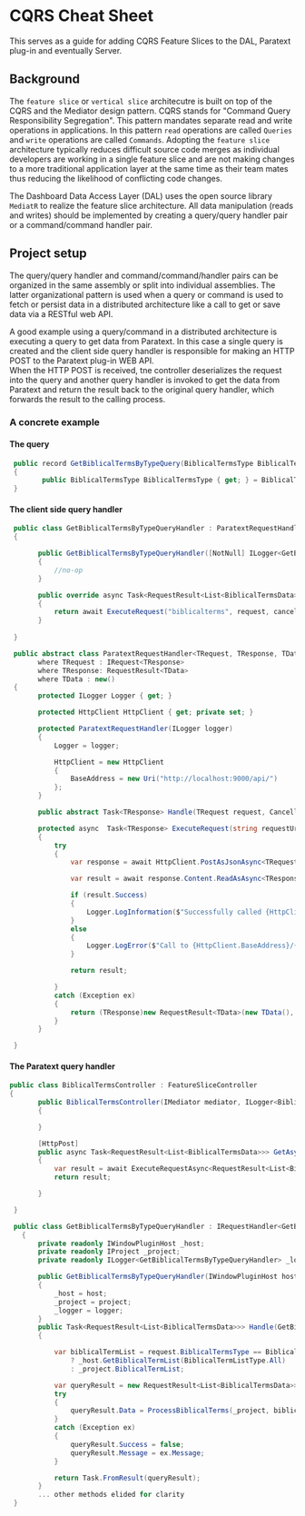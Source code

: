 # CQRS Cheat Sheet

This serves as a guide for adding CQRS Feature Slices to the DAL, Paratext plug-in and eventually Server.

## Background

The `feature slice` or `vertical slice` architecutre is built on top of the CQRS and the Mediator design pattern.  CQRS stands 
for "Command Query Responsibility Segregation". This pattern mandates separate read and write operations in applications. 
In this pattern `read` operations are called `Queries` and `write` operations are called `Commands`. Adopting the 
`feature slice` architecture typically reduces difficult source code merges as individual developers are working in a single 
feature slice and are not making changes to a more traditional application layer at the same time as their team mates thus reducing 
the likelihood of conflicting code changes.

The Dashboard Data Access Layer (DAL) uses the open source library `MediatR` to realize the feature slice architecture. All data 
manipulation (reads and writes) should be implemented by creating a query/query handler pair or a command/command handler pair.

## Project setup

The query/query handler and command/command/handler pairs can be organized in the same assembly or split into individual assemblies. 
The latter organizational pattern is used when a query or command is used to fetch or persist data in a distributed architecture like 
a call to get or save data via a RESTful web API.

A good example using a query/command in a distributed architecture is executing a query to get data from Paratext.  In this case 
a single query is created and the client side query handler is responsible for making an HTTP POST to the Paratext plug-in WEB API.  
When the HTTP POST is received, tne controller deserializes the request into the query and another query handler is invoked to get the data from Paratext and return the result back to the original
query handler, which forwards the result to the calling process.


### A concrete example

#### The query

``` csharp
 public record GetBiblicalTermsByTypeQuery(BiblicalTermsType BiblicalTermsType) : IRequest<RequestResult<List<BiblicalTermsData>>>
 {
        public BiblicalTermsType BiblicalTermsType { get; } = BiblicalTermsType;
 }
 ```

 #### The client side query handler
 ``` csharp
  public class GetBiblicalTermsByTypeQueryHandler : ParatextRequestHandler<GetBiblicalTermsByTypeQuery, RequestResult<List<BiblicalTermsData>>, List<BiblicalTermsData>>
  {

        public GetBiblicalTermsByTypeQueryHandler([NotNull] ILogger<GetBiblicalTermsByTypeQueryHandler> logger) : base(logger)
        {
            //no-op
        }

        public override async Task<RequestResult<List<BiblicalTermsData>>> Handle(GetBiblicalTermsByTypeQuery request, CancellationToken cancellationToken)
        {
            return await ExecuteRequest("biblicalterms", request, cancellationToken);
        }
        
  }

  public abstract class ParatextRequestHandler<TRequest, TResponse, TData> : IRequestHandler<TRequest, TResponse>
        where TRequest : IRequest<TResponse>
        where TResponse: RequestResult<TData>
        where TData : new()
  {
        protected ILogger Logger { get; }

        protected HttpClient HttpClient { get; private set; }

        protected ParatextRequestHandler(ILogger logger)
        {
            Logger = logger;

            HttpClient = new HttpClient
            {
                BaseAddress = new Uri("http://localhost:9000/api/")
            };
        }

        public abstract Task<TResponse> Handle(TRequest request, CancellationToken cancellationToken);

        protected async  Task<TResponse> ExecuteRequest(string requestUri, TRequest request, CancellationToken cancellationToken)
        {
            try
            {
                var response = await HttpClient.PostAsJsonAsync<TRequest>(requestUri, request, cancellationToken).ConfigureAwait(false);

                var result = await response.Content.ReadAsAsync<TResponse>(cancellationToken);

                if (result.Success)
                {
                    Logger.LogInformation($"Successfully called {HttpClient.BaseAddress}/{requestUri}.");
                }
                else
                {
                    Logger.LogError($"Call to {HttpClient.BaseAddress}/{requestUri} was not successful: {result.Message}");
                }

                return result;

            }
            catch (Exception ex)
            {
                return (TResponse)new RequestResult<TData>(new TData(), false, ex.Message);
            }
        }

  }
 ```

 #### The Paratext query handler
 ``` csharp
 public class BiblicalTermsController : FeatureSliceController
 {
        public BiblicalTermsController(IMediator mediator, ILogger<BiblicalTermsController> logger) : base(mediator, logger)
        {

        }

        [HttpPost]
        public async Task<RequestResult<List<BiblicalTermsData>>> GetAsync([FromBody] GetBiblicalTermsByTypeQuery command)
        {
            var result = await ExecuteRequestAsync<RequestResult<List<BiblicalTermsData>>, List<BiblicalTermsData>>(command, CancellationToken.None);
            return result;

        }

  }

  public class GetBiblicalTermsByTypeQueryHandler : IRequestHandler<GetBiblicalTermsByTypeQuery, RequestResult<List<BiblicalTermsData>>>
    {
        private readonly IWindowPluginHost _host;
        private readonly IProject _project;
        private readonly ILogger<GetBiblicalTermsByTypeQueryHandler> _logger;

        public GetBiblicalTermsByTypeQueryHandler(IWindowPluginHost host, IProject project, ILogger<GetBiblicalTermsByTypeQueryHandler> logger)
        {
            _host = host;
            _project = project;
            _logger = logger;
        }
        public Task<RequestResult<List<BiblicalTermsData>>> Handle(GetBiblicalTermsByTypeQuery request, CancellationToken cancellationToken)
        {

            var biblicalTermList = request.BiblicalTermsType == BiblicalTermsType.All
                ? _host.GetBiblicalTermList(BiblicalTermListType.All)
                : _project.BiblicalTermList;

            var queryResult = new RequestResult<List<BiblicalTermsData>>(new List<BiblicalTermsData>());
            try
            {
                queryResult.Data = ProcessBiblicalTerms(_project, biblicalTermList);
            }
            catch (Exception ex)
            {
                queryResult.Success = false;
                queryResult.Message = ex.Message;
            }

            return Task.FromResult(queryResult);
        }
        ... other methods elided for clarity
  }

 ```